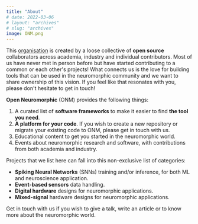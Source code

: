 ```yaml
---
title: "About"
# date: 2022-03-06
# layout: "archives"
# slug: "archives"
image: ONM.png
---
```


This [organisation](https://github.com/open-neuromorphic) is created by a loose collective of **open source** collaborators across academia, industry and individual contributors. Most of us have never met in person before but have started contributing to a common or each other's projects! What connects us is the love for building tools that can be used in the neuromorphic community and we want to share ownership of this vision. If you feel like that resonates with you, please don't hesitate to get in touch!

**Open Neuromorphic** (ONM) provides the following things:

1. A curated list of **software frameworks** to make it easier to find **the tool you need**.
2. **A platform for your code**. If you wish to create a new repository or migrate your existing code to ONM, please get in touch with us.
3. Educational content to get you started in the neuromorphic world.
4. Events about neuromorphic research and software, with contributions from both academia and industry. 

Projects that we list here can fall into this non-exclusive list of categories:

- **Spiking Neural Networks** (SNNs) training and/or inference, for both ML and neuroscience application.
- **Event-based sensors** data handling.
- **Digital hardware** designs for neuromorphic applications.
- **Mixed-signal** hardware designs for neuromorphic applications.

Get in touch with us if you wish to give a talk, write an article or to know more about the neuromorphic world.
